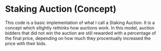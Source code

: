 # Staking Auction (Concept)

This code is a basic implementation of what I call a Staking Auction. It is a concept which sllightly rethinks how auctions work.
In this model, auction bidders that did not win the auction are still rewarded with a percentage of the final price, depending on how much they procentually increased the price with their bids.

 

